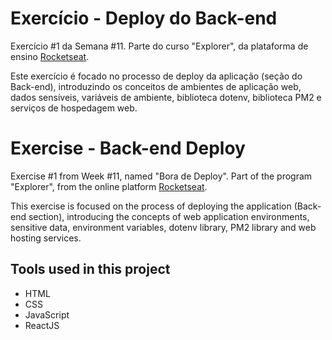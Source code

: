 # Exercício - Deploy do Back-end

Exercício #1 da Semana #11. Parte do curso "Explorer", da plataforma de ensino [Rocketseat](https://rocketseat.com.br/).

Este exercício é focado no processo de deploy da aplicação (seção do Back-end),
introduzindo os conceitos de ambientes de aplicação web, dados sensíveis, variáveis de ambiente, biblioteca dotenv, biblioteca PM2 e serviços de hospedagem web.

# Exercise - Back-end Deploy

Exercise #1 from Week #11, named "Bora de Deploy". Part of the program "Explorer", from the online platform [Rocketseat](https://rocketseat.com.br/).

This exercise is focused on the process of deploying the application (Back-end section),
introducing the concepts of web application environments, sensitive data, environment variables, dotenv library, PM2 library and web hosting services.


## Tools used in this project

- HTML
- CSS
- JavaScript
- ReactJS
